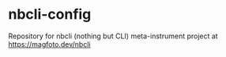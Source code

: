# nbcli-config
Repository for nbcli (nothing but CLI) meta-instrument project at https://magfoto.dev/nbcli
